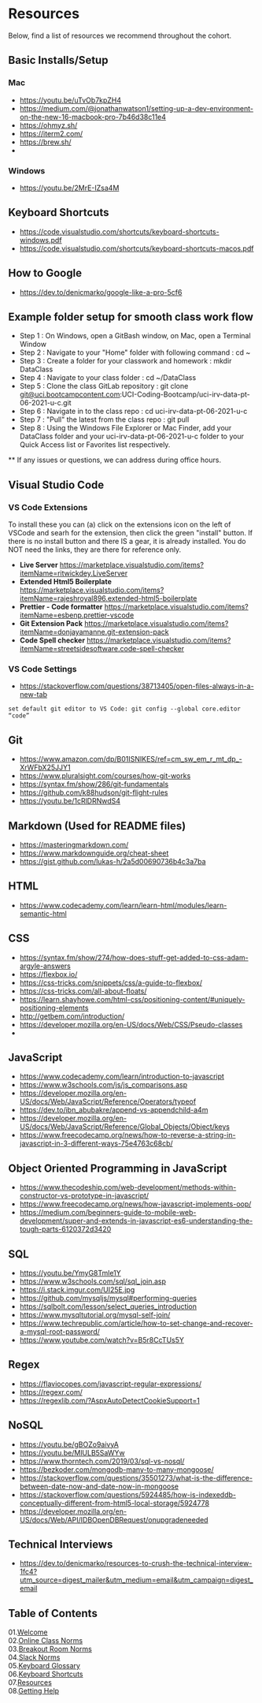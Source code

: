 # Resources

Below, find a list of resources we recommend throughout the cohort.

## Basic Installs/Setup

### Mac

- https://youtu.be/uTvOb7kpZH4
- https://medium.com/@jonathanwatson1/setting-up-a-dev-environment-on-the-new-16-macbook-pro-7b46d38c11e4
- https://ohmyz.sh/
- https://iterm2.com/
- https://brew.sh/
- 

### Windows
- https://youtu.be/2MrE-IZsa4M

## Keyboard Shortcuts

- https://code.visualstudio.com/shortcuts/keyboard-shortcuts-windows.pdf
- https://code.visualstudio.com/shortcuts/keyboard-shortcuts-macos.pdf

## How to Google
- https://dev.to/denicmarko/google-like-a-pro-5cf6

## Example folder setup for smooth class work flow

- Step 1 : On Windows, open a GitBash window, on Mac, open a Terminal Window
- Step 2 : Navigate to your "Home" folder with following command : cd ~
- Step 3 : Create a folder for your classwork and homework : mkdir DataClass
- Step 4 : Navigate to your class folder : cd ~/DataClass
 - Step 5 : Clone the class GitLab repository : git clone git@uci.bootcampcontent.com:UCI-Coding-Bootcamp/uci-irv-data-pt-06-2021-u-c.git
- Step 6 : Navigate in to the class repo : cd uci-irv-data-pt-06-2021-u-c
- Step 7 : "Pull" the latest from the class repo : git pull
- Step 8 : Using the Windows File Explorer or Mac Finder, add your DataClass folder and your uci-irv-data-pt-06-2021-u-c folder to your Quick Access list or Favorites list respectively.

** If any issues or questions, we can address during office hours.

## Visual Studio Code

### VS Code Extensions
To install these you can (a) click on the extensions icon on the left of VSCode and searh for the extension, then click the green "install" button.   If there is no install button and there IS a gear, it is already installed.
You do NOT need the links, they are there for reference only.
- **Live Server** https://marketplace.visualstudio.com/items?itemName=ritwickdey.LiveServer
- **Extended Html5 Boilerplate**  https://marketplace.visualstudio.com/items?itemName=rajeshroyal896.extended-html5-boilerplate
- **Prettier - Code formatter**  https://marketplace.visualstudio.com/items?itemName=esbenp.prettier-vscode
- **Git Extension Pack**  https://marketplace.visualstudio.com/items?itemName=donjayamanne.git-extension-pack
- **Code Spell checker**  https://marketplace.visualstudio.com/items?itemName=streetsidesoftware.code-spell-checker



### VS Code Settings

- https://stackoverflow.com/questions/38713405/open-files-always-in-a-new-tab


`set default git editor to VS Code: git config --global core.editor “code”`


## Git

- https://www.amazon.com/dp/B01ISNIKES/ref=cm_sw_em_r_mt_dp_-XrWFbX25JJY1
- https://www.pluralsight.com/courses/how-git-works
- https://syntax.fm/show/286/git-fundamentals
- https://github.com/k88hudson/git-flight-rules
- https://youtu.be/1cRlDRNwdS4


## Markdown (Used for README files)

- https://masteringmarkdown.com/
- https://www.markdownguide.org/cheat-sheet
- https://gist.github.com/lukas-h/2a5d00690736b4c3a7ba

## HTML

- https://www.codecademy.com/learn/learn-html/modules/learn-semantic-html

## CSS

- https://syntax.fm/show/274/how-does-stuff-get-added-to-css-adam-argyle-answers
- https://flexbox.io/
- https://css-tricks.com/snippets/css/a-guide-to-flexbox/
- https://css-tricks.com/all-about-floats/
- https://learn.shayhowe.com/html-css/positioning-content/#uniquely-positioning-elements
- http://getbem.com/introduction/
- https://developer.mozilla.org/en-US/docs/Web/CSS/Pseudo-classes
- 

## JavaScript

- https://www.codecademy.com/learn/introduction-to-javascript
- https://www.w3schools.com/js/js_comparisons.asp
- https://developer.mozilla.org/en-US/docs/Web/JavaScript/Reference/Operators/typeof
- https://dev.to/ibn_abubakre/append-vs-appendchild-a4m
- https://developer.mozilla.org/en-US/docs/Web/JavaScript/Reference/Global_Objects/Object/keys
- https://www.freecodecamp.org/news/how-to-reverse-a-string-in-javascript-in-3-different-ways-75e4763c68cb/


## Object Oriented Programming in JavaScript
- https://www.thecodeship.com/web-development/methods-within-constructor-vs-prototype-in-javascript/
- https://www.freecodecamp.org/news/how-javascript-implements-oop/
- https://medium.com/beginners-guide-to-mobile-web-development/super-and-extends-in-javascript-es6-understanding-the-tough-parts-6120372d3420

## SQL
- https://youtu.be/YmyG8Tmle1Y
- https://www.w3schools.com/sql/sql_join.asp
- https://i.stack.imgur.com/UI25E.jpg
- https://github.com/mysqljs/mysql#performing-queries
- https://sqlbolt.com/lesson/select_queries_introduction
- https://www.mysqltutorial.org/mysql-self-join/
- https://www.techrepublic.com/article/how-to-set-change-and-recover-a-mysql-root-password/
- https://www.youtube.com/watch?v=B5r8CcTUs5Y
## Regex
- https://flaviocopes.com/javascript-regular-expressions/
- https://regexr.com/
- https://regexlib.com/?AspxAutoDetectCookieSupport=1

## NoSQL
- https://youtu.be/gBOZo9aivyA
- https://youtu.be/MlULB5SaWYw
- https://www.thorntech.com/2019/03/sql-vs-nosql/
- https://bezkoder.com/mongodb-many-to-many-mongoose/
- https://stackoverflow.com/questions/35501273/what-is-the-difference-between-date-now-and-date-now-in-mongoose
- https://stackoverflow.com/questions/5924485/how-is-indexeddb-conceptually-different-from-html5-local-storage/5924778
- https://developer.mozilla.org/en-US/docs/Web/API/IDBOpenDBRequest/onupgradeneeded


## Technical Interviews
- https://dev.to/denicmarko/resources-to-crush-the-technical-interview-1fc4?utm_source=digest_mailer&utm_medium=email&utm_campaign=digest_email



## Table of Contents

01.[Welcome](01-Welcome.md)<br>
02.[Online Class Norms](02-Online-Class-Norms.md)<br>
03.[Breakout Room Norms](03-Breakout-Room-Norms.md)<br>
04.[Slack Norms](04-Slack-Norms.md)<br>
05.[Keyboard Glossary](05-Keyboard-Glossary.md)<br>
06.[Keyboard Shortcuts](06-Keyboard-Shortcuts.md)<br>
07.[Resources](07-Resources.md)<br>
08.[Getting Help](08-Getting-Help.md)<br>
